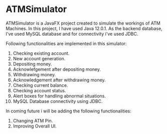 # ATMSimulator

ATMSimulator is a JavaFX project created to simulate the workings of ATM Machines. In this project, I have used 
Java 12.0.1. As the backend database, I've used MySQL database and for connectivity i've used JDBC.

Following functionalities are implemented in this simulator:

1. Checking existing account.
2. New account generation.
3. Depositing money.
4. Acknowlefgement after depositing money.
5. Withdrawing money.
6. Acknowledgement after withdrawing money.
7. Checking current balance.
8. Checking account status.
9. Alert boxes for handling abnormal situations.
10. MySQL Database connectivity using JDBC.


In coming future i will be adding the following functionalities:

1. Changing ATM Pin.
2. Improving Overall UI.
